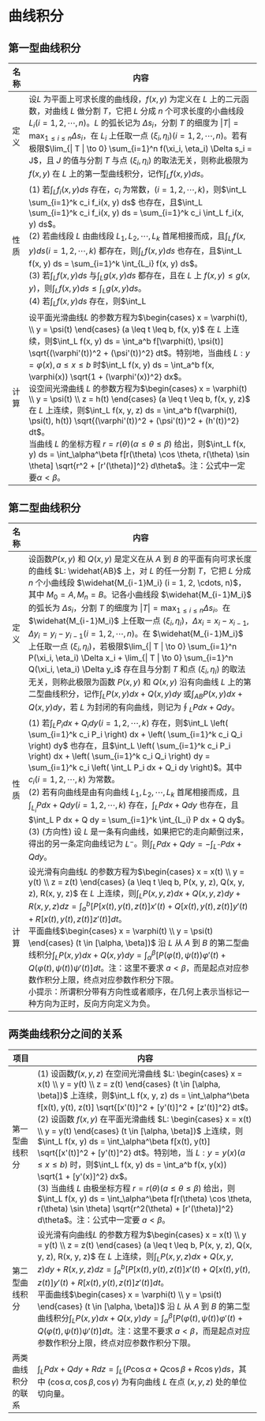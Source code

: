 # 曲线积分

## 第一型曲线积分


| 名称 | 内容                                                                                                                                                                                                                                                                                                                                                                                                                                                                                                                                                                                                                                                                                                                                                                                                                                                                                                       |
| ---- | ---------------------------------------------------------------------------------------------------------------------------------------------------------------------------------------------------------------------------------------------------------------------------------------------------------------------------------------------------------------------------------------------------------------------------------------------------------------------------------------------------------------------------------------------------------------------------------------------------------------------------------------------------------------------------------------------------------------------------------------------------------------------------------------------------------------------------------------------------------------------------------------------------------- |
| 定义 | 设$L$ 为平面上可求长度的曲线段，$f(x, y)$ 为定义在 $L$ 上的二元函数，对曲线 $L$ 做分割 $T$，它把 $L$ 分成 $n$ 个可求长度的小曲线段 $L_i (i = 1, 2, \cdots, n)$。$L$ 的弧长记为 $\Delta s_i$，分割 $T$ 的细度为 $\| T \| = \max_{1 \leq i \leq n} \Delta s_i$，在 $L_i$ 上任取一点 $(\xi_i, \eta_i) (i = 1, 2, \cdots, n)$。若有极限$\lim_{\| T \| \to 0} \sum_{i=1}^n f(\xi_i, \eta_i) \Delta s_i = J$，且 $J$ 的值与分割 $T$ 与点 $(\xi_i, \eta_i)$ 的取法无关，则称此极限为 $f(x, y)$ 在 $L$ 上的第一型曲线积分，记作$\int_L f(x, y) ds$。                                                                                                                                                                                                                                                                                                                                                               |
| 性质 | (1) 若$\int_L f_i(x, y) ds$ 存在，$c_i$ 为常数，$(i = 1, 2, \cdots, k)$，则$\int_L \sum_{i=1}^k c_i f_i(x, y) ds$ 也存在，且$\int_L \sum_{i=1}^k c_i f_i(x, y) ds = \sum_{i=1}^k c_i \int_L f_i(x, y) ds$。<br />(2) 若曲线段 $L$ 由曲线段 $L_1, L_2, \cdots, L_k$ 首尾相接而成，且$\int_{L_i} f(x, y) ds (i = 1, 2, \cdots, k)$ 都存在，则$\int_L f(x, y) ds$ 也存在，且$\int_L f(x, y) ds = \sum_{i=1}^k \int_{L_i} f(x, y) ds$。<br />(3) 若$\int_L f(x, y) ds$ 与$\int_L g(x, y) ds$ 都存在，且在 $L$ 上 $f(x, y) \leq g(x, y)$，则$\int_L f(x, y) ds \leq \int_L g(x, y) ds$。<br />(4) 若$\int_L f(x, y) ds$ 存在，则$\int_L                                                                                                                                                                                                                                                                         |
| 计算 | 设平面光滑曲线$L$ 的参数方程为$\begin{cases} x = \varphi(t), \\ y = \psi(t) \end{cases} (a \leq t \leq b, f(x, y)$ 在 $L$ 上连续，则$\int_L f(x, y) ds = \int_a^b f[\varphi(t), \psi(t)] \sqrt{(\varphi'(t))^2 + (\psi'(t))^2} dt$。特别地，当曲线 $L: y = \varphi(x), a \leq x \leq b$ 时$\int_L f(x, y) ds = \int_a^b f(x, \varphi(x)) \sqrt{1 + (\varphi'(x))^2} dx$。<br />设空间光滑曲线 $L$ 的参数方程为$\begin{cases} x = \varphi(t) \\ y = \psi(t) \\ z = h(t) \end{cases} (a \leq t \leq b, f(x, y, z)$ 在 $L$ 上连续，则$\int_L f(x, y, z) ds = \int_a^b f(\varphi(t), \psi(t), h(t)) \sqrt{(\varphi'(t))^2 + (\psi'(t))^2 + (h'(t))^2} dt$。<br />当曲线 $L$ 的坐标方程 $r = r(\theta) (\alpha \leq \theta \leq \beta)$ 给出，则$\int_L f(x, y) ds = \int_\alpha^\beta f[r(\theta) \cos \theta, r(\theta) \sin \theta] \sqrt{r^2 + [r'(\theta)]^2} d\theta$。注：公式中一定要$\alpha < \beta$。 |

## 第二型曲线积分


| 名称 | 内容                                                                                                                                                                                                                                                                                                                                                                                                                                                                                                                                                                                                                                                                                                                                                                                                                                                                                                                                                             |
| ---- | ---------------------------------------------------------------------------------------------------------------------------------------------------------------------------------------------------------------------------------------------------------------------------------------------------------------------------------------------------------------------------------------------------------------------------------------------------------------------------------------------------------------------------------------------------------------------------------------------------------------------------------------------------------------------------------------------------------------------------------------------------------------------------------------------------------------------------------------------------------------------------------------------------------------------------------------------------------------- |
| 定义 | 设函数$P(x, y)$ 和 $Q(x, y)$ 是定义在从 $A$ 到 $B$ 的平面有向可求长度的曲线 $L: \widehat{AB}$ 上，对 $L$ 的任一分割 $T$，它把 $L$ 分成 $n$ 个小曲线段 $\widehat{M_{i-1}M_i} (i = 1, 2, \cdots, n)$，其中 $M_0 = A, M_n = B$。记各小曲线段 $\widehat{M_{i-1}M_i}$ 的弧长为 $\Delta s_i$，分割 $T$ 的细度为 $\| T \| = \max_{1 \leq i \leq n} \Delta s_i$。在 $\widehat{M_{i-1}M_i}$ 上任取一点 $(\xi_i, \eta_i)$，$\Delta x_i = x_i - x_{i-1}, \Delta y_i = y_i - y_{i-1} (i = 1, 2, \cdots, n)$。在 $\widehat{M_{i-1}M_i}$ 上任取一点 $(\xi_i, \eta_i)$，若极限$\lim_{\| T \| \to 0} \sum_{i=1}^n P(\xi_i, \eta_i) \Delta x_i + \lim_{\| T \| \to 0} \sum_{i=1}^n Q(\xi_i, \eta_i) \Delta y_i$ 存在且与分割 $T$ 和点 $(\xi_i, \eta_i)$ 的取法无关，则称此极限为函数 $P(x, y)$ 和 $Q(x, y)$ 沿有向曲线 $L$ 上的第二型曲线积分，记作$\int_L P(x, y) dx + Q(x, y) dy$ 或$\int_{AB} P(x, y) dx + Q(x, y) dy$，若 $L$ 为封闭的有向曲线，则记为$\oint_L P dx + Q dy$。 |
| 性质 | (1) 若$\int_L P_i dx + Q_i dy (i = 1, 2, \cdots, k)$ 存在，则$\int_L \left( \sum_{i=1}^k c_i P_i \right) dx + \left( \sum_{i=1}^k c_i Q_i \right) dy$ 也存在，且$\int_L \left( \sum_{i=1}^k c_i P_i \right) dx + \left( \sum_{i=1}^k c_i Q_i \right) dy = \sum_{i=1}^k c_i \left( \int_L P_i dx + Q_i dy \right)$。其中 $c_i (i = 1, 2, \cdots, k)$ 为常数。<br />(2) 若有向曲线是由有向曲线 $L_1, L_2, \cdots, L_k$ 首尾相接而成，且$\int_{L_i} P dx + Q dy (i = 1, 2, \cdots, k)$ 存在，$\int_L P dx + Q dy$ 也存在，且$\int_L P dx + Q dy = \sum_{i=1}^k \int_{L_i} P dx + Q dy$。<br />(3) (方向性) 设 $L$ 是一条有向曲线，如果把它的走向颠倒过来，得出的另一条定向曲线记为 $L^-$。则$\int_L P dx + Q dy = -\int_{L^-} P dx + Q dy$。                                                                                                                                                                                                                        |
| 计算 | 设光滑有向曲线$L$ 的参数方程为$\begin{cases} x = x(t) \\ y = y(t) \\ z = z(t) \end{cases} (a \leq t \leq b, P(x, y, z), Q(x, y, z), R(x, y, z)$ 在 $L$ 上连续，则$\int_L P(x, y, z) dx + Q(x, y, z) dy + R(x, y, z) dz = \int_a^b \left[ P[x(t), y(t), z(t)] x'(t) + Q[x(t), y(t), z(t)] y'(t) + R[x(t), y(t), z(t)] z'(t) \right] dt$。<br />平面曲线$\begin{cases} x = \varphi(t) \\ y = \psi(t) \end{cases} (t \in [\alpha, \beta])$ 沿 $L$ 从 $A$ 到 $B$ 的第二型曲线积分$\int_L P(x, y) dx + Q(x, y) dy = \int_\alpha^\beta \left[ P(\varphi(t), \psi(t)) \varphi'(t) + Q(\varphi(t), \psi(t)) \psi'(t) \right] dt$。注：这里不要求 $a < \beta$，而是起点对应参数作积分上限，终点对应参数作积分下限。<br />小提示：所谓积分带有方向性或者顺序，在几何上表示当标记一种方向为正时，反向方向定义为负。                                                                                                                                                         |

## 两类曲线积分之间的关系


| 项目           | 内容                                                                                                                                                                                                                                                                                                                                                                                                                                                                                                                                                                                                                                                                                                                                                                                                                                                                                                                     |
| -------------- | ------------------------------------------------------------------------------------------------------------------------------------------------------------------------------------------------------------------------------------------------------------------------------------------------------------------------------------------------------------------------------------------------------------------------------------------------------------------------------------------------------------------------------------------------------------------------------------------------------------------------------------------------------------------------------------------------------------------------------------------------------------------------------------------------------------------------------------------------------------------------------------------------------------------------ |
| 第一型曲线积分 | (1) 设函数$f(x, y, z)$ 在空间光滑曲线 $L: \begin{cases} x = x(t) \\ y = y(t) \\ z = z(t) \end{cases} (t \in [\alpha, \beta])$ 上连续，则$\int_L f(x, y, z) ds = \int_\alpha^\beta f[x(t), y(t), z(t)] \sqrt{[x'(t)]^2 + [y'(t)]^2 + [z'(t)]^2} dt$。<br />(2) 设函数 $f(x, y)$ 在平面光滑曲线 $L: \begin{cases} x = x(t) \\ y = y(t) \end{cases} (t \in [\alpha, \beta])$ 上连续，则$\int_L f(x, y) ds = \int_\alpha^\beta f[x(t), y(t)] \sqrt{[x'(t)]^2 + [y'(t)]^2} dt$。特别地，当 $L: y = y(x) (a \leq x \leq b)$ 时，则$\int_L f(x, y) ds = \int_a^b f(x, y(x)) \sqrt{1 + [y'(x)]^2} dx$。<br />(3) 当曲线 $L$ 由极坐标方程 $r = r(\theta) (a \leq \theta \leq \beta)$ 给出，则$\int_L f(x, y) ds = \int_\alpha^\beta f[r(\theta) \cos \theta, r(\theta) \sin \theta] \sqrt{r^2(\theta) + [r'(\theta)]^2} d\theta$。注：公式中一定要 $a < \beta$。                                                                  |
| 第二型曲线积分 | 设光滑有向曲线$L$ 的参数方程为$\begin{cases} x = x(t) \\ y = y(t) \\ z = z(t) \end{cases} (a \leq t \leq b, P(x, y, z), Q(x, y, z), R(x, y, z)$ 在 $L$ 上连续，则$\int_L P(x, y, z) dx + Q(x, y, z) dy + R(x, y, z) dz = \int_a^b \left[ P[x(t), y(t), z(t)] x'(t) + Q[x(t), y(t), z(t)] y'(t) + R[x(t), y(t), z(t)] z'(t) \right] dt$。<br />平面曲线$\begin{cases} x = \varphi(t) \\ y = \psi(t) \end{cases} (t \in [\alpha, \beta])$ 沿 $L$ 从 $A$ 到 $B$ 的第二型曲线积分$\int_L P(x, y) dx + Q(x, y) dy = \int_\alpha^\beta \left[ P(\varphi(t), \psi(t)) \varphi'(t) + Q(\varphi(t), \psi(t)) \psi'(t) \right] dt$。注：这里不要求 $a < \beta$，而是起点对应参数作积分上限，终点对应参数作积分下限。<br /> |
| 两类曲线积分的联系 | $\int_L P dx + Q dy + R dz = \int_L (P \cos \alpha + Q \cos \beta + R \cos \gamma) ds$，其中 $(\cos \alpha, \cos \beta, \cos \gamma)$ 为有向曲线 $L$ 在点 $(x, y, z)$ 处的单位切向量。|